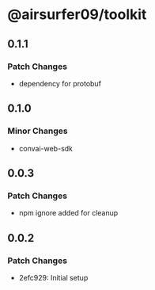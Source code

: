 # @airsurfer09/toolkit

## 0.1.1

### Patch Changes

- dependency for protobuf

## 0.1.0

### Minor Changes

- convai-web-sdk

## 0.0.3

### Patch Changes

- npm ignore added for cleanup

## 0.0.2

### Patch Changes

- 2efc929: Initial setup
